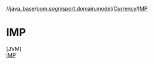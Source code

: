 //[java_base](../../../../index.md)/[com.sognisport.domain.model](../../index.md)/[Currency](../index.md)/[IMP](index.md)

# IMP

[JVM]\
[IMP](index.md)
